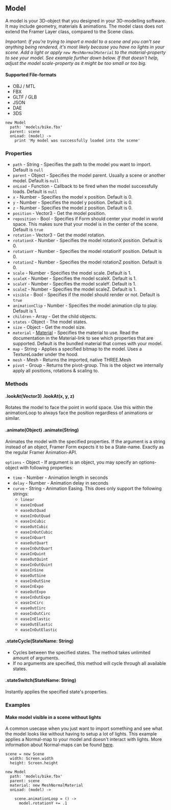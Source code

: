 ## Model
A model is your 3D-object that you designed in your 3D-modelling software. It may include geometry, materials & animations.
The model class does not extend the Framer Layer class, compared to the Scene class.

_Important: If you're trying to import a model to a scene and you can't see anything being rendered, it's most likely because you have no lights in your scene. Add a light or apply `new MeshNormalMaterial` to the material-property to see your model. See example further down below. If that doesn't help, adjust the model scale-property as it might be too small or too big._

#### Supported File-formats
- OBJ / MTL
- FBX
- GLTF / GLB
- JSON
- DAE
- 3DS

```
new Model
  path: 'models/bike.fbx'
  parent: scene
  onLoad: (model) ->
    print 'My model was successfully loaded into the scene'
```

### Properties
- `path` - String - Specifies the path to the model you want to import. Default is `null`
- `parent` - Object - Specifies the model parent. Usually a scene or another model. Default is `null`
- `onLoad` - Function - Callback to be fired when the model successfully loads. Default is `null`
- `x` - Number - Specifies the model x position. Default is 0.
- `y` - Number - Specifies the model y position. Default is 0.
- `z` - Number - Specifies the model z position. Default is 0.
- `position` - Vector3 - Get the model position.
- `reposition` - Bool - Specifies if Form should center your model in world space. This makes sure that your model is in the center of the scene. Default is `true`
- `rotation` - Vector3 - Get the model rotation.
- `rotationX` - Number - Specifies the model rotationX position. Default is 0.
- `rotationY` - Number - Specifies the model rotationY position. Default is 0.
- `rotationZ` - Number - Specifies the model rotationZ position. Default is 0.
- `scale` - Number - Specifies the model scale. Default is 1.
- `scaleX` - Number - Specifies the model scaleX. Default is 1.
- `scaleY` - Number - Specifies the model scaleY. Default is 1.
- `scaleZ` - Number - Specifies the model scaleZ. Default is 1.
- `visible` - Bool - Specifies if the model should render or not. Default is `true`
- `animationClip` - Number - Specifies the model animation clip to play. Default is 1.
- `children` - Array - Get the child objects.
- `states` - Object - The model states.
- `size` - Object - Get the model size.
- `material` - <a href="https://threejs.org/docs/#api/materials/Material">Material</a> - Specifies the material to use. Read the documentation in the Material-link to see which properties that are supported. Default is the bundled material that comes with your model.
- `map` - String - Applies a specified bitmap to the model. Uses a TextureLoader under the hood.
- `mesh` - Mesh - Returns the imported, native THREE.Mesh
- `pivot` - Group - Returns the pivot-group. This is the object we internally apply all positions, rotations & scaling to.


### Methods

#### .lookAt(Vector3) .lookAt(x, y, z)
Rotates the model to face the point in world space. Use this within the animationLoop to always face the position regardless of animations or similar.

#### .animate(Object) .animate(String)
Animates the model with the specified properties.
If the argument is a string instead of an object, Framer Form expects it to be a State-name. Exactly as the regular Framer Animation-API.

`options` - Object - If argument is an object, you may specify an options-object with following properties:
- `time` - Number - Animation length in seconds
- `delay` - Number - Animation delay in seconds
- `curve` - String - Animation Easing. This does only support the following strings:
  - `linear`
  - `easeInQuad`
  - `easeOutQuad`
  - `easeInOutQuad`
  - `easeInCubic`
  - `easeOutCubic`
  - `easeInOutCubic`
  - `easeInQuart`
  - `easeOutQuart`
  - `easeInOutQuart`
  - `easeInQuint`
  - `easeOutQuint`
  - `easeInOutQuint`
  - `easeInSine`
  - `easeOutSine`
  - `easeInOutSine`
  - `easeInExpo`
  - `easeOutExpo`
  - `easeInOutExpo`
  - `easeInCirc`
  - `easeOutCirc`
  - `easeInOutCirc`
  - `easeInElastic`
  - `easeOutElastic`
  - `easeInOutElastic`

#### .stateCycle(StateName: String)
- Cycles between the specified states. The method takes unlimited amount of arguments.
- If no arguments are specified, this method will cycle through all available states.

#### .stateSwitch(StateName: String)
Instantly applies the specified state's properties.

### Examples

#### Make model visible in a scene without lights
A common usecase when you just want to import something and see what the model looks like without having to setup a lot of lights. This example applies a Normal-map to your model and doesn't interact with lights. More information about Normal-maps can be found <a href="https://en.wikipedia.org/wiki/Normal_mapping">here</a>.

```
scene = new Scene
  width: Screen.width
  height: Screen.height

new Model
  path: 'models/bike.fbx'
  parent: scene
  material: new MeshNormalMaterial
  onLoad: (model) ->
    
    scene.animationLoop = () ->
      model.rotationY += .1
```
